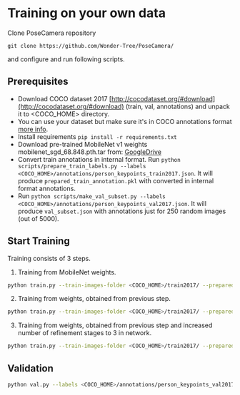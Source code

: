 # Training on your own data

Clone PoseCamera repository
```
git clone https://github.com/Wonder-Tree/PoseCamera/
```
and configure and run following scripts.

## Prerequisites
* Download COCO dataset 2017 [http://cocodataset.org/#download](http://cocodataset.org/#download) (train, val, annotations) and unpack it to <COCO_HOME> directory.
* You can use your dataset but make sure it's in COCO annotations format [more info](https://www.immersivelimit.com/tutorials/create-coco-annotations-from-scratch#:~:text=The%20COCO%20bounding%20box%20format,other%20annotations%20in%20the%20dataset). 
* Install requirements ```pip install -r requirements.txt```
* Download pre-trained MobileNet v1 weights mobilenet_sgd_68.848.pth.tar from: [GoogleDrive](https://drive.google.com/file/d/18Ya27IAhILvBHqV_tDp0QjDFvsNNy-hv/view?usp=sharing)
* Convert train annotations in internal format. Run ```python scripts/prepare_train_labels.py --labels <COCO_HOME>/annotations/person_keypoints_train2017.json```. It will produce ```prepared_train_annotation.pkl``` with converted in internal format annotations.
* Run ```python scripts/make_val_subset.py --labels <COCO_HOME>/annotations/person_keypoints_val2017.json```. It will produce ```val_subset.json``` with annotations just for 250 random images (out of 5000).

## Start Training
Training consists of 3 steps.
1. Training from MobileNet weights.
```sh
python train.py --train-images-folder <COCO_HOME>/train2017/ --prepared-train-labels prepared_train_annotation.pkl --val-labels val_subset.json --val-images-folder <COCO_HOME>/val2017/ --checkpoint-path <path_to>/mobilenet_sgd_68.848.pth.tar --from-mobilenet
```
2. Training from weights, obtained from previous step.
```sh
python train.py --train-images-folder <COCO_HOME>/train2017/ --prepared-train-labels prepared_train_annotation.pkl --val-labels val_subset.json --val-images-folder <COCO_HOME>/val2017/ --checkpoint-path <path_to>/checkpoint_iter_420000.pth --weights-only
```
3. Training from weights, obtained from previous step and increased number of refinement stages to 3 in network.
```sh
python train.py --train-images-folder <COCO_HOME>/train2017/ --prepared-train-labels prepared_train_annotation.pkl --val-labels val_subset.json --val-images-folder <COCO_HOME>/val2017/ --checkpoint-path <path_to>/checkpoint_iter_280000.pth --weights-only --num-refinement-stages 3
```

## Validation
```sh
python val.py --labels <COCO_HOME>/annotations/person_keypoints_val2017.json --images-folder <COCO_HOME>/val2017 --checkpoint-path <CHECKPOINT>
```